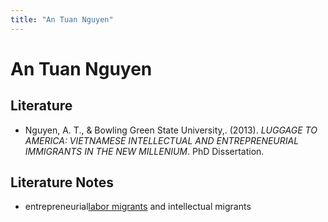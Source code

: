 ```yaml
---
title: "An Tuan Nguyen"
---
```

# An Tuan Nguyen

## Literature
- Nguyen, A. T., & Bowling Green State University,. (2013). _LUGGAGE TO AMERICA: VIETNAMESE INTELLECTUAL AND ENTREPRENEURIAL IMMIGRANTS IN THE NEW MILLENIUM_. PhD Dissertation.

## Literature Notes
- entrepreneurial[labor migrants](001.Notes/labor%20migrants.md) and intellectual migrants